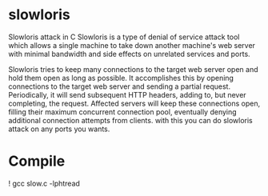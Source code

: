 # slowloris
Slowloris attack in C
Slowloris is a type of denial of service attack tool which allows a single machine to take down another machine's web server with minimal bandwidth and side effects on unrelated services and ports.

Slowloris tries to keep many connections to the target web server open and hold them open as long as possible. It accomplishes this by opening connections to the target web server and sending a partial request. Periodically, it will send subsequent HTTP headers, adding to, but never completing, the request. Affected servers will keep these connections open, filling their maximum concurrent connection pool, eventually denying additional connection attempts from clients.
with this you can do slowloris attack on any ports you wants.


# Compile
! gcc slow.c -lphtread
